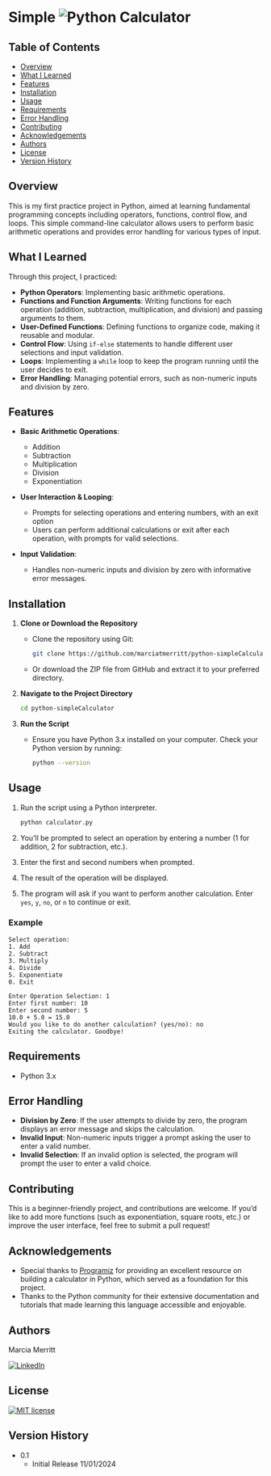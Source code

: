 # Simple ![Python](https://img.shields.io/badge/python-3670A0?style=for-the-badge&logo=python&logoColor=ffdd54) Calculator

## Table of Contents

- [Overview](#overview)
- [What I Learned](#what-i-learned)
- [Features](#features)
- [Installation](#installation)
- [Usage](#usage)
- [Requirements](#requirements)
- [Error Handling](#error-handling)
- [Contributing](#contributing)
- [Acknowledgements](#acknowledgements)
- [Authors](#authors)
- [License](#license)
- [Version History](#version-history)

## Overview

 This is my first practice project in Python, aimed at learning fundamental programming concepts including operators, functions, control flow, and loops. This simple command-line calculator allows users to perform basic arithmetic operations and provides error handling for various types of input.

## What I Learned

Through this project, I practiced:

- **Python Operators**: Implementing basic arithmetic operations.
- **Functions and Function Arguments**: Writing functions for each operation (addition, subtraction, multiplication, and division) and passing arguments to them.
- **User-Defined Functions**: Defining functions to organize code, making it reusable and modular.
- **Control Flow**: Using `if-else` statements to handle different user selections and input validation.
- **Loops**: Implementing a `while` loop to keep the program running until the user decides to exit.
- **Error Handling**: Managing potential errors, such as non-numeric inputs and division by zero.

## Features

- **Basic Arithmetic Operations**:
  - Addition
  - Subtraction
  - Multiplication
  - Division
  - Exponentiation

- **User Interaction & Looping**:
  - Prompts for selecting operations and entering numbers, with an exit option
  - Users can perform additional calculations or exit after each operation, with prompts for valid selections.

- **Input Validation**:
  - Handles non-numeric inputs and division by zero with informative error messages.

## Installation

1. **Clone or Download the Repository**
   - Clone the repository using Git:

     ```bash
     git clone https://github.com/marciatmerritt/python-simpleCalculator.git
     ```

   - Or download the ZIP file from GitHub and extract it to your preferred directory.

2. **Navigate to the Project Directory**

   ```bash
   cd python-simpleCalculator
   ```

3. **Run the Script**
   - Ensure you have Python 3.x installed on your computer. Check your Python version by running:

     ```bash
     python --version
     ```

## Usage

1. Run the script using a Python interpreter.

   ```bash
   python calculator.py
   ```

2. You’ll be prompted to select an operation by entering a number (1 for addition, 2 for subtraction, etc.).
3. Enter the first and second numbers when prompted.
4. The result of the operation will be displayed.
5. The program will ask if you want to perform another calculation. Enter `yes`, `y`, `no`, or `n` to continue or exit.

### Example

```text
Select operation:
1. Add
2. Subtract
3. Multiply
4. Divide
5. Exponentiate
0. Exit

Enter Operation Selection: 1
Enter first number: 10
Enter second number: 5
10.0 + 5.0 = 15.0
Would you like to do another calculation? (yes/no): no
Exiting the calculator. Goodbye!
```

## Requirements

- Python 3.x

## Error Handling

- **Division by Zero**: If the user attempts to divide by zero, the program displays an error message and skips the calculation.
- **Invalid Input**: Non-numeric inputs trigger a prompt asking the user to enter a valid number.
- **Invalid Selection**: If an invalid option is selected, the program will prompt the user to enter a valid choice.

## Contributing

This is a beginner-friendly project, and contributions are welcome. If you’d like to add more functions (such as exponentiation, square roots, etc.) or improve the user interface, feel free to submit a pull request!

## Acknowledgements

- Special thanks to [Programiz](https://www.programiz.com/python-programming/examples/calculator) for providing an excellent resource on building a calculator in Python, which served as a foundation for this project.
- Thanks to the Python community for their extensive documentation and tutorials that made learning this language accessible and enjoyable.

## Authors

Marcia Merritt

[![LinkedIn][Linkedin]][linkedin-url]

## License

[![MIT license](https://img.shields.io/badge/License-MIT-blue.svg)](https://lbesson.mit-license.org/)

## Version History

- 0.1
  - Initial Release 11/01/2024

<!--Markdown Links and Images -->
[Linkedin]: https://img.shields.io/badge/linkedin-%230077B5.svg?style=for-the-badge&logo=linkedin&logoColor=white
[linkedin-url]: https://www.linkedin.com/in/marcia-merritt-58662761/
